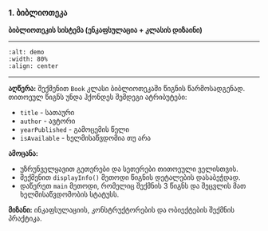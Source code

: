 ### 1. ბიბლიოთეკა

**ბიბლიოთეკის სისტემა (ენკაფსულაცია + კლასის დიზაინი)**

---
```{image} ./assets/oop_library.png
:alt: demo
:width: 80%
:align: center
```
---

**აღწერა:**
შექმენით `Book` კლასი ბიბლიოთეკაში წიგნის წარმოსადგენად. თითოეულ წიგნს უნდა ჰქონდეს შემდეგი ატრიბუტები:

- `title` - სათაური
- `author` - ავტორი
- `yearPublished` - გამოცემის წელი
- `isAvailable` - ხელმისაწვდომია თუ არა

**ამოცანა:**
- უზრუნველყავით გეთერები და სეთერები თითოეული ველისთვის.
- შექმენით `displayInfo()` მეთოდი წიგნის დეტალების დასაბეჭდად.
- დაწერეთ `main` მეთოდი, რომელიც შექმნის 3 წიგნს და შეცვლის მათ ხელმისაწვდომობის სტატუსს.

**მიზანი:** ინკაფსულაციის, კონსტრუქტორების და ობიექტების შექმნის პრაქტიკა.